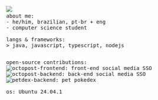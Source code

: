 <img src="https://github.com/user-attachments/assets/7932fd6c-3392-4382-b831-809c92cd84c8">
<samp>
 <br>
about me: <br>
- he/him, brazilian, pt-br + eng <br>
- computer science student <br> <br>
langs & frameworks: <br>
> java, javascript, typescript, nodejs <br> <br>

open-source contributions: <br>
![octopost-frontend](https://github.com/devhatt/octopost): front-end social media SSO <br>
![octopost-backend](https://github.com/devhatt/octopost-backend): back-end social media SSO<br>
![petdex-backend](https://github.com/devhatt/pet-dex-backend): pet pokedex<br> <br>
os: Ubuntu 24.04.1
</samp>
